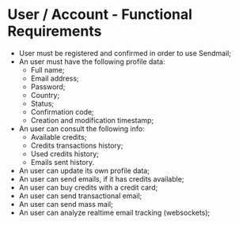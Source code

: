 # User / Account - Functional Requirements

- User must be registered and confirmed in order to use Sendmail;
- An user must have the following profile data:
    - Full name;
    - Email address;
    - Password;
    - Country;
    - Status;
    - Confirmation code;
    - Creation and modification timestamp;
- An user can consult the following info:
    - Available credits;
    - Credits transactions history;
    - Used credits history;
    - Emails sent history.
- An user can update its own profile data;
- An user can send emails, if it has credits available;
- An user can buy credits with a credit card;
- An user can send transactional email;
- An user can send mass mail;
- An user can analyze realtime email tracking (websockets);



